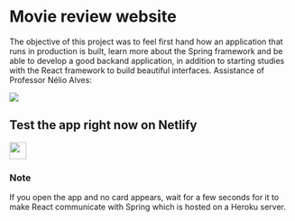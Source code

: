 <h1> Movie review website </h1>

<p>
The objective of this project was to feel first hand how an application that runs in production is built, learn more about the Spring framework and be able to develop a good backand application, in addition to starting studies with the React framework to build beautiful interfaces. Assistance of Professor Nélio Alves:
</p>

<a href="https://www.youtube.com/c/DevSuperior" target="_blank"><img src="https://img.shields.io/badge/YouTube-FF0000?style=for-the-badge&logo=youtube&logoColor=white" target="_blank"></a>

<h2> Test the app right now on Netlify </h2>

 <a href="https://bunny-dsmovie.netlify.app/" target="_blank"><img src="https://gamedeveloper.com.br/content/images/2018/02/netlify.jpg" style="height: 30px;" target="_blank"></a>
  
 <h3>Note</h3>
 <p>
 If you open the app and no card appears, wait for a few seconds for it to make React communicate with Spring which is hosted on a Heroku server.
 </p>
